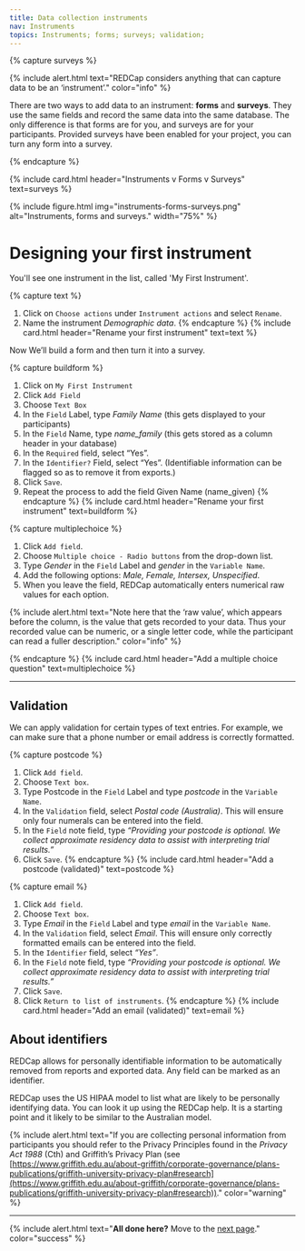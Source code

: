 ```yaml
---
title: Data collection instruments
nav: Instruments
topics: Instruments; forms; surveys; validation; 
---
```


{% capture surveys %}

{% include alert.html text="REDCap considers anything that can capture data to be an ‘instrument’." color="info" %}

There are two ways to add data to an instrument: **forms** and **surveys**. They use the same fields and record the same data into the same database. The only difference is that forms are for you, and surveys are for your participants. Provided surveys have been enabled for your project, you can turn any form into a survey.

{% endcapture %}

{% include card.html header="Instruments v Forms v Surveys" text=surveys %}

{% include figure.html img="instruments-forms-surveys.png" alt="Instruments, forms and surveys." width="75%" %}

# Designing your first instrument

You'll see one instrument in the list, called 'My First Instrument'.

{% capture text %}
1. Click on `Choose actions` under `Instrument actions` and select `Rename`.
2. Name the instrument *Demographic data*.
{% endcapture %}
{% include card.html header="Rename your first instrument" text=text %}

Now We’ll build a form and then turn it into a survey.

{% capture buildform %}
1. Click on `My First Instrument`
2. Click `Add Field`
3. Choose `Text Box`
4. In the `Field` Label, type *Family Name* (this gets displayed to your participants)
5. In the `Field` Name, type *name_family* (this gets stored as a column header in your database)
6. In the `Required` field, select “Yes”.
7. In the `Identifier?` Field, select “Yes”. (Identifiable information can be flagged so as to remove it from exports.)
8. Click `Save`.
9. Repeat the process to add the field Given Name (name_given)
{% endcapture %}
{% include card.html header="Rename your first instrument" text=buildform %}

{% capture multiplechoice %}
1. Click `Add field`.
2. Choose `Multiple choice - Radio buttons` from the drop-down list.
3. Type *Gender* in the `Field` Label and *gender* in the `Variable Name`.
4. Add the following options: *Male, Female, Intersex, Unspecified*.
5. When you leave the field, REDCap automatically enters numerical raw values for each option.

{% include alert.html text="Note here that the ‘raw value’, which appears before the column, is the value that gets recorded to your data. Thus your recorded value can be numeric, or a single letter code, while the participant can read a fuller description." color="info" %}

{% endcapture %}
{% include card.html header="Add a multiple choice question" text=multiplechoice %}

___

## Validation

We can apply validation for certain types of text entries. For example, we can make sure that a phone number or email address is correctly formatted.

{% capture postcode %}
1. Click `Add field`.
2. Choose `Text box`.
3. Type Postcode in the `Field` Label and type *postcode* in the `Variable Name`.
4. In the `Validation` field, select *Postal code (Australia)*. This will ensure only four numerals can be entered into the field.
5. In the `Field` note field, type *“Providing your postcode is optional. We collect approximate residency data to assist with interpreting trial results.”*
6. Click `Save`.
{% endcapture %}
{% include card.html header="Add a postcode (validated)" text=postcode %}

{% capture email %}
1. Click `Add field`.
2. Choose `Text box`.
3. Type *Email* in the `Field` Label and type *email* in the `Variable Name`.
4. In the `Validation` field, select *Email*. This will ensure only correctly formatted emails can be entered into the field.
5. In the `Identifier` field, select *“Yes”*.
6. In the `Field` note field, type *“Providing your postcode is optional. We collect approximate residency data to assist with interpreting trial results.”*
7. Click `Save`.
8. Click `Return to list of instruments`.
{% endcapture %}
{% include card.html header="Add an email (validated)" text=email %}

## About identifiers

REDCap allows for personally identifiable information to be automatically removed from reports and exported data. Any field can be marked as an identifier.

REDCap uses the US HIPAA model to list what are likely to be personally identifying data. You can look it up using the REDCap help. It is a starting point and it likely to be similar to the Australian model.

{% include alert.html text="If you are collecting personal information from participants you should refer to the Privacy Principles found in the *Privacy Act 1988* (Cth) and Griffith’s Privacy Plan (see [https://www.griffith.edu.au/about-griffith/corporate-governance/plans-publications/griffith-university-privacy-plan#research](https://www.griffith.edu.au/about-griffith/corporate-governance/plans-publications/griffith-university-privacy-plan#research))." color="warning" %}

___

{% include alert.html text="**All done here?** Move to the [next page](3-validation.html)." color="success" %}